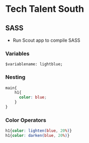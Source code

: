 # Tech Talent South

## SASS
- Run Scout app to compile SASS  

### Variables
`$variablename: lightblue;`
### Nesting

```SCSS
main{
    h1{
      color: blue;
    }
}
```
### Color Operators  

```SCSS  
h1{color: lighten(blue, 20%)}
h1{color: darken(blue, 20%)}
```
